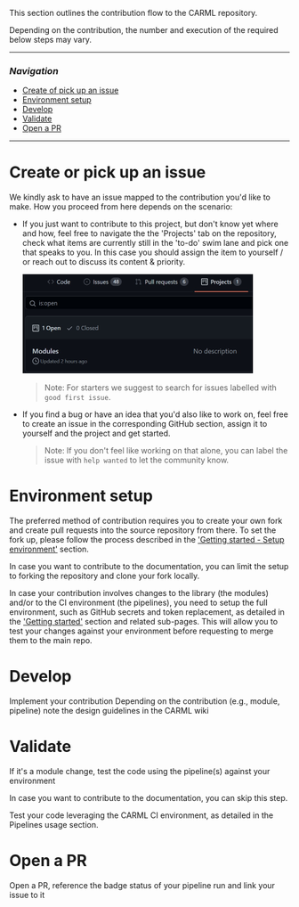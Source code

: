 This section outlines the contribution flow to the CARML repository.

Depending on the contribution, the number and execution of the required below steps may vary.

---

### _Navigation_

- [Create of pick up an issue](#Create-or-pick-up-an-issue)
- [Environment setup](#Environment-setup)
- [Develop](#Develop)
- [Validate](#Validate)
- [Open a PR](#Open-a-PR)

---

# Create or pick up an issue

We kindly ask to have an issue mapped to the contribution you'd like to make.
How you proceed from here depends on the scenario:

- If you just want to contribute to this project, but don't know yet where and how, feel free to navigate the the 'Projects' tab on the repository, check what items are currently still in the 'to-do' swim lane and pick one that speaks to you. In this case you should assign the item to yourself / or reach out to discuss its content & priority.

   <img src="./media/projectsTab.jpg" alt="Projects Tab" height="178" width="414">

  > Note: For starters we suggest to search for issues labelled with `good first issue`.

- If you find a bug or have an idea that you'd also like to work on, feel free to create an issue in the corresponding GitHub section, assign it to yourself and the project and get started.

  > Note: If you don't feel like working on that alone, you can label the issue with `help wanted` to let the community know.

# Environment setup

The preferred method of contribution requires you to create your own fork and create pull requests into the source repository from there. To set the fork up, please follow the process described in the ['Getting started - Setup environment'](./Getting%20started%20-%20Setup%20environment) section.

In case you want to contribute to the documentation, you can limit the setup to forking the repository and clone your fork locally.

In case your contribution involves changes to the library (the modules) and/or to the CI environment (the pipelines), you need to setup the full environment, such as GitHub secrets and token replacement, as detailed in the ['Getting started'](./Getting%20started) section and related sub-pages. This will allow you to test your changes against your environment before requesting to merge them to the main repo.

# Develop
Implement your contribution
Depending on the contribution (e.g., module, pipeline) note the design guidelines in the CARML wiki

# Validate
If it's a module change, test the code using the pipeline(s) against your environment



In case you want to contribute to the documentation, you can skip this step.

Test your code leveraging the CARML CI environment, as detailed in the Pipelines usage section.

# Open a PR
Open a PR, reference the badge status of your pipeline run and link your issue to it

